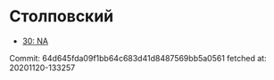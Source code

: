 # Столповский
- [30: NA](30.md)

Commit: 64d645fda09f1bb64c683d41d8487569bb5a0561
 fetched at: 20201120-133257
